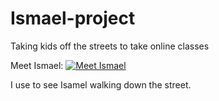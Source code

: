 # Ismael-project
Taking kids off the streets to take online classes

Meet Ismael:
[![Meet Ismael](https://i.ytimg.com/vi/7JA6RmSjH08/1.jpg?time=1502308980951)](https://youtu.be/7JA6RmSjH08)

I use to see Isamel walking down the street. 

